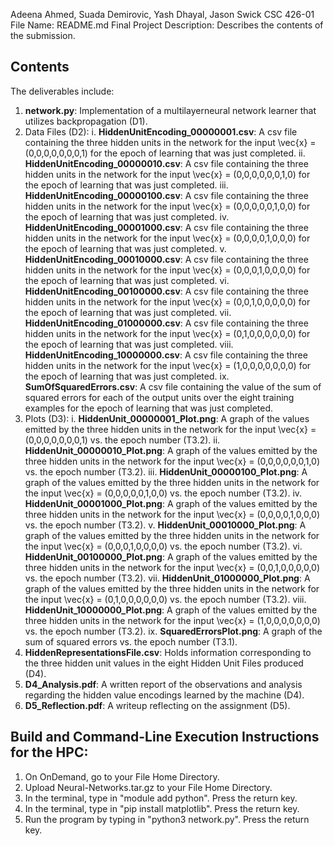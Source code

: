 Adeena Ahmed, Suada Demirovic, Yash Dhayal, Jason Swick
CSC 426-01
File Name: README.md
Final Project
Description: Describes the contents of the submission.

## Contents
The deliverables include:

1. **network.py**: Implementation of a multilayerneural network learner that utilizes backpropagation (D1).
2. Data Files (D2):
    i. **HiddenUnitEncoding_00000001.csv**: A csv file containing the three hidden units in the network for the input \vec{x} = (0,0,0,0,0,0,0,1) for the epoch of learning that was just completed.
    ii. **HiddenUnitEncoding_00000010.csv**: A csv file containing the three hidden units in the network for the input \vec{x} = (0,0,0,0,0,0,1,0) for the epoch of learning that was just completed.
    iii. **HiddenUnitEncoding_00000100.csv**: A csv file containing the three hidden units in the network for the input \vec{x} = (0,0,0,0,0,1,0,0) for the epoch of learning that was just completed.
    iv. **HiddenUnitEncoding_00001000.csv**: A csv file containing the three hidden units in the network for the input \vec{x} = (0,0,0,0,1,0,0,0) for the epoch of learning that was just completed.
    v. **HiddenUnitEncoding_00010000.csv**: A csv file containing the three hidden units in the network for the input \vec{x} = (0,0,0,1,0,0,0,0) for the epoch of learning that was just completed.
    vi. **HiddenUnitEncoding_00100000.csv**: A csv file containing the three hidden units in the network for the input \vec{x} = (0,0,1,0,0,0,0,0) for the epoch of learning that was just completed.
    vii. **HiddenUnitEncoding_01000000.csv**: A csv file containing the three hidden units in the network for the input \vec{x} = (0,1,0,0,0,0,0,0) for the epoch of learning that was just completed.
    viii. **HiddenUnitEncoding_10000000.csv**: A csv file containing the three hidden units in the network for the input \vec{x} = (1,0,0,0,0,0,0,0) for the epoch of learning that was just completed.
    ix. **SumOfSquaredErrors.csv**: A csv file containing the value of the sum of squared errors for each of the output units over the eight training examples for the epoch of learning that was just completed.
3. Plots (D3):
    i. **HiddenUnit_00000001_Plot.png**: A graph of the values emitted by the three hidden units in the network for the input \vec{x} = (0,0,0,0,0,0,0,1) vs. the epoch number (T3.2).
    ii. **HiddenUnit_00000010_Plot.png**: A graph of the values emitted by the three hidden units in the network for the input \vec{x} = (0,0,0,0,0,0,1,0) vs. the epoch number (T3.2).
    iii. **HiddenUnit_00000100_Plot.png**: A graph of the values emitted by the three hidden units in the network for the input \vec{x} = (0,0,0,0,0,1,0,0) vs. the epoch number (T3.2).
    iv. **HiddenUnit_00001000_Plot.png**: A graph of the values emitted by the three hidden units in the network for the input \vec{x} = (0,0,0,0,1,0,0,0) vs. the epoch number (T3.2).
    v. **HiddenUnit_00010000_Plot.png**: A graph of the values emitted by the three hidden units in the network for the input \vec{x} = (0,0,0,1,0,0,0,0) vs. the epoch number (T3.2).
    vi. **HiddenUnit_00100000_Plot.png**: A graph of the values emitted by the three hidden units in the network for the input \vec{x} = (0,0,1,0,0,0,0,0) vs. the epoch number (T3.2).
    vii. **HiddenUnit_01000000_Plot.png**: A graph of the values emitted by the three hidden units in the network for the input \vec{x} = (0,1,0,0,0,0,0,0) vs. the epoch number (T3.2).
    viii. **HiddenUnit_10000000_Plot.png**: A graph of the values emitted by the three hidden units in the network for the input \vec{x} = (1,0,0,0,0,0,0,0) vs. the epoch number (T3.2).
    ix. **SquaredErrorsPlot.png**: A graph of the sum of squared errors vs. the epoch number (T3.1). 
4. **HiddenRepresentationsFile.csv**: Holds information corresponding to the three hidden unit values in the eight Hidden Unit Files produced (D4).
5. **D4_Analysis.pdf**: A written report of the observations and analysis regarding the hidden value encodings learned by the machine (D4).
6. **D5_Reflection.pdf**: A writeup reflecting on the assignment (D5).


## Build and Command-Line Execution Instructions for the HPC:

1) On OnDemand, go to your File Home Directory.
2) Upload Neural-Networks.tar.gz to your File Home Directory.
3) In the terminal, type in "module add python". Press the return key.
4) In the terminal, type in "pip install matplotlib". Press the return key.
5) Run the program by typing in "python3 network.py". Press the return key.